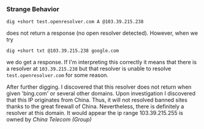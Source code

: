 ### Strange Behavior

```
dig +short test.openresolver.com A @103.39.215.238
``` 
does not return a response (no open resolver detected). However, when we try 
```
dig +short txt @103.39.215.238 google.com
``` 
we do get a response. If I'm interpreting this correctly it means that there is a resolver at `103.39.215.238` but that resolver is unable to resolve `test.openresolver.com` for some reason.


After further digging. I discovered that this resolver does not return when given 'bing.com' or several other domains. Upon investigation I discovered that this IP originates from China. Thus, it will not resolved banned sites thanks to the great firewall of China. Nevertheless, there is definitely a resolver at this domain. It would appear the ip range 103.39.215.255 is owned by _China Telecom (Group)_


